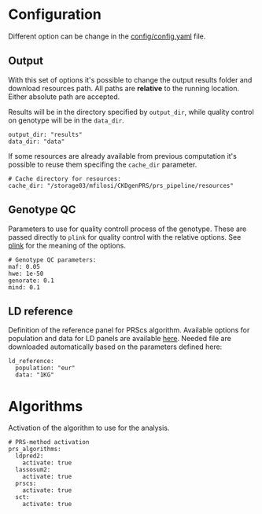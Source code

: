 # Configuration

Different option can be change in the [config/config.yaml](config.yaml) file.

## Output

With this set of options it's possible to change the output results folder and download resources
path. All paths are **relative** to the running location. Either absolute path are accepted.

Results will be in the directory specified by `output_dir`, while quality control on genotype will
be in the `data_dir`.

```
output_dir: "results"
data_dir: "data"
```

If some resources are already available from previous computation it's possible to reuse them
specifing the `cache_dir` parameter.

```
# Cache directory for resources:
cache_dir: "/storage03/mfilosi/CKDgenPRS/prs_pipeline/resources"
```

## Genotype QC

Parameters to use for quality controll process of the genotype. These are passed directly to `plink`
for quality control with the relative options.
See [plink](https://www.cog-genomics.org/plink/1.9/index) for the meaning of the options.

```
# Genotype QC parameters:
maf: 0.05
hwe: 1e-50
genorate: 0.1
mind: 0.1
```

## LD reference

Definition of the reference panel for PRScs algorithm.
Available options for population and data for LD panels are available
[here](https://github.com/getian107/PRScs). Needed file are downloaded automatically based on the 
parameters defined here:

```
ld_reference:
  population: "eur"
  data: "1KG"
```

# Algorithms

Activation of the algorithm to use for the analysis.

```
# PRS-method activation
prs_algorithms:
  ldpred2:
    activate: true
  lassosum2:
    activate: true
  prscs:
    activate: true
  sct:
    activate: true
```
